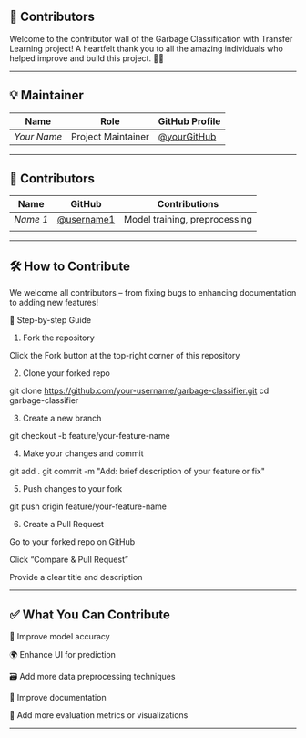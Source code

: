 ##  🙌 Contributors

Welcome to the contributor wall of the Garbage Classification with Transfer Learning project!
A heartfelt thank you to all the amazing individuals who helped improve and build this project. 🚀✨

--------------------------------------------------------------------------------------

## 💡 Maintainer

| Name        | Role               | GitHub Profile                               |
| ----------- | ------------------ | -------------------------------------------- |
| *Your Name* | Project Maintainer | [@yourGitHub](https://github.com/yourGitHub) |

----------------------------------------------------------------------------------------


## 🌟 Contributors

| Name     | GitHub                                     | Contributions                 |
| -------- | ------------------------------------------ | ----------------------------- |
| *Name 1* | [@username1](https://github.com/username1) | Model training, preprocessing |
           |
-----------------------------------------------------------------------------------------

## 🛠️ How to Contribute
We welcome all contributors – from fixing bugs to enhancing documentation to adding new features!

🔄 Step-by-step Guide


1. Fork the repository

Click the Fork button at the top-right corner of this repository


2. Clone your forked repo

git clone https://github.com/your-username/garbage-classifier.git
cd garbage-classifier



3. Create a new branch

git checkout -b feature/your-feature-name


4. Make your changes and commit


git add .
git commit -m "Add: brief description of your feature or fix"


5. Push changes to your fork

git push origin feature/your-feature-name


6. Create a Pull Request

Go to your forked repo on GitHub

Click “Compare & Pull Request”

Provide a clear title and description

------------------------------------------------------------------------------------------


## ✅ What You Can Contribute

🧠 Improve model accuracy

🌍 Enhance UI for prediction

🗃️ Add more data preprocessing techniques

📄 Improve documentation

🧪 Add more evaluation metrics or visualizations

-------------------------------------------------------------------------------------------